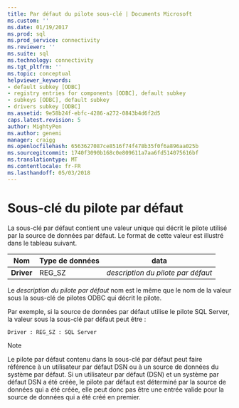 ```yaml
---
title: Par défaut du pilote sous-clé | Documents Microsoft
ms.custom: ''
ms.date: 01/19/2017
ms.prod: sql
ms.prod_service: connectivity
ms.reviewer: ''
ms.suite: sql
ms.technology: connectivity
ms.tgt_pltfrm: ''
ms.topic: conceptual
helpviewer_keywords:
- default subkey [ODBC]
- registry entries for components [ODBC], default subkey
- subkeys [ODBC], default subkey
- drivers subkey [ODBC]
ms.assetid: 9e58b24f-ebfc-4286-a272-0843b4d6f2d5
caps.latest.revision: 5
author: MightyPen
ms.author: genemi
manager: craigg
ms.openlocfilehash: 6563627087ce8516f74f478b35f0f6a896aa025b
ms.sourcegitcommit: 1740f3090b168c0e809611a7aa6fd514075616bf
ms.translationtype: MT
ms.contentlocale: fr-FR
ms.lasthandoff: 05/03/2018
---
```

# <a name="default-driver-subkey"></a>Sous-clé du pilote par défaut
La sous-clé par défaut contient une valeur unique qui décrit le pilote utilisé par la source de données par défaut. Le format de cette valeur est illustré dans le tableau suivant.  
  
|Nom|Type de données|data|  
|----------|---------------|----------|  
|**Driver**|REG_SZ|*description du pilote par défaut*|  
  
 Le *description du pilote par défaut* nom est le même que le nom de la valeur sous la sous-clé de pilotes ODBC qui décrit le pilote.  
  
 Par exemple, si la source de données par défaut utilise le pilote SQL Server, la valeur sous la sous-clé par défaut peut être :  
  
```  
Driver : REG_SZ : SQL Server  
```  
  
> [!NOTE]  
>  Le pilote par défaut contenu dans la sous-clé par défaut peut faire référence à un utilisateur par défaut DSN ou à un source de données du système par défaut. Si un utilisateur par défaut (DSN) et un système par défaut DSN a été créée, le pilote par défaut est déterminé par la source de données qui a été créée, elle peut donc pas être une entrée valide pour la source de données qui a été créé en premier.
